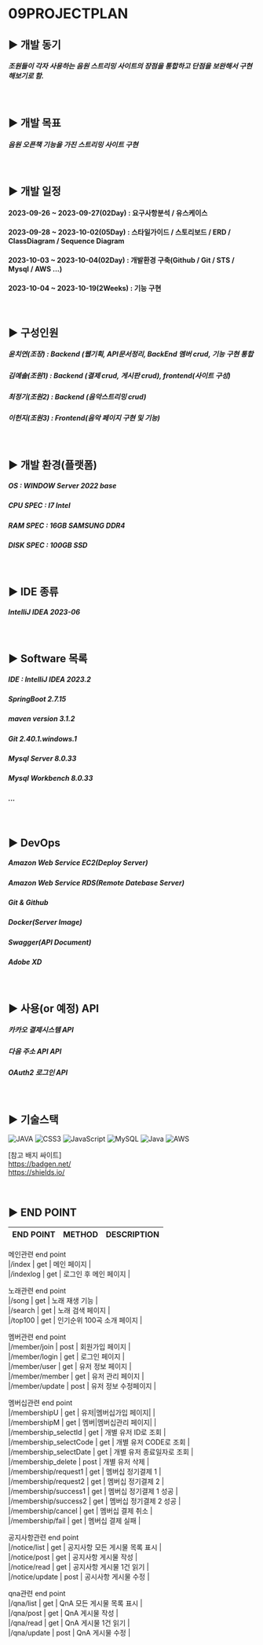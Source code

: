 09PROJECTPLAN
=

## ▶️ 개발 동기

##### 조원들이 각자 사용하는 음원 스트리밍 사이트의 장점을 통합하고 단점을 보완해서 구현해보기로 함.

<br/>

## ▶️ 개발 목표

##### 음원 오픈책 기능을 가진 스트리밍 사이트 구현
<br/>

## ▶️ 개발 일정
#### 2023-09-26 ~ 2023-09-27(02Day) : 요구사항분석 / 유스케이스 
#### 2023-09-28 ~ 2023-10-02(05Day) : 스타일가이드 / 스토리보드 / ERD / ClassDiagram / Sequence Diagram
#### 2023-10-03 ~ 2023-10-04(02Day) : 개발환경 구축(Github / Git / STS / Mysql / AWS ...)
#### 2023-10-04 ~ 2023-10-19(2Weeks) : 기능 구현


<br/>

## ▶️ 구성인원 

##### 윤치연(조장)  : Backend (웹기획, API문서정리, BackEnd 멤버 crud, 기능 구현 통합
##### 김예솔(조원1) : Backend (결제 crud, 게시판 crud), frontend(사이트 구성)
##### 최정기(조원2) : Backend (음악스트리밍 crud)
##### 이헌지(조원3) : Frontend(음악 페이지 구현 및 기능)
<br/>

## ▶️ 개발 환경(플랫폼)

##### OS : WINDOW Server 2022 base
##### CPU SPEC : I7 Intel 
##### RAM SPEC : 16GB SAMSUNG DDR4
##### DISK SPEC : 100GB SSD 

<br/>

## ▶️ IDE 종류

##### IntelliJ IDEA 2023-06
<br/>

## ▶️ Software 목록

##### IDE : IntelliJ IDEA 2023.2
##### SpringBoot 2.7.15
##### maven version 3.1.2
##### Git 2.40.1.windows.1
##### Mysql Server 8.0.33
##### Mysql Workbench 8.0.33
##### ...
<br/>

## ▶️ DevOps 

##### Amazon Web Service EC2(Deploy Server)
##### Amazon Web Service RDS(Remote Datebase Server)
##### Git & Github
##### Docker(Server Image)
##### Swagger(API Document)
##### Adobe XD
<br/>



## ▶️ 사용(or 예정) API

##### 카카오 결제시스템 API
##### 다음 주소 API API
##### OAuth2 로그인 API

<br/>

## ▶️ 기술스택

![JAVA](https://img.shields.io/badge/html5-%23E34F26.svg?style=for-the-badge&logo=html5&logoColor=white)
![CSS3](https://img.shields.io/badge/css3-%231572B6.svg?style=for-the-badge&logo=css3&logoColor=white)
![JavaScript](https://img.shields.io/badge/javascript-%23323330.svg?style=for-the-badge&logo=javascript&logoColor=%23F7DF1E)
![MySQL](https://img.shields.io/badge/mysql-%2300f.svg?style=for-the-badge&logo=mysql&logoColor=white)
![Java](https://img.shields.io/badge/java-%23ED8B00.svg?style=for-the-badge&logo=java&logoColor=white)
![AWS](https://img.shields.io/badge/AWS-%23FF9900.svg?style=for-the-badge&logo=amazon-aws&logoColor=white)


[참고 배지 싸이트] <br/>
https://badgen.net/ <br/>
https://shields.io/


<br/>

## ▶️ END POINT 

|END POINT|METHOD|DESCRIPTION|
|------|---|---|

메인관련 end point <br/>
|/index    | get | 메인 페이지          | <br/>
|/indexlog | get | 로그인 후 메인 페이지 | <br/>

노래관련 end point <br/>
|/song   | get | 노래 재생 기능            | <br/>
|/search | get | 노래 검색 페이지          | <br/>
|/top100 | get | 인기순위 100곡 소개 페이지 | <br/>

멤버관련 end point <br/>
|/member/join   | post | 회원가입 페이지      | <br/>
|/member/login  | get  | 로그인 페이지        | <br/>
|/member/user   | get  | 유저 정보 페이지     | <br/>
|/member/member | get  | 유저 관리 페이지     | <br/>
|/member/update | post | 유저 정보 수정페이지 | <br/>

멤버십관련 end point <br/>
|/membershipU           | get  | 유저|멤버십가입 페이지|   | <br/>
|/membershipM           | get  | 멤버|멤버십관리 페이지|   | <br/>
|/membership_selectId   | get  | 개별 유저 ID로 조회      | <br/>
|/membership_selectCode | get  | 개별 유저 CODE로 조회    | <br/>
|/membership_selectDate | get  | 개별 유저 종료일자로 조회 | <br/>
|/membership_delete     | post | 개별 유저 삭제           | <br/>
|/membership/request1   | get  | 멤버십 정기결제 1        | <br/>
|/membership/request2   | get  | 멤버십 정기결제 2        | <br/>
|/membership/success1   | get  | 멤버십 정기결제 1 성공    | <br/>
|/membership/success2   | get  | 멤버십 정기결제 2 성공    | <br/>
|/membership/cancel     | get  | 멤버십 결제 취소         | <br/>
|/membership/fail       | get  | 멤버십 결제 실패         | <br/>

공지사항관련 end point <br/>
|/notice/list   | get  | 공지사항 모든 게시물 목록 표시 | <br/>
|/notice/post   | get  | 공지사항 게시물 작성          | <br/>
|/notice/read   | get  | 공지사항 게시물 1건 읽기      | <br/>
|/notice/update | post | 공시사항 게시물 수정          | <br/>
 
qna관련 end point <br/>
|/qna/list   | get  | QnA 모든 게시물 목록 표시 | <br/>
|/qna/post   | get  | QnA 게시물 작성          | <br/>
|/qna/read   | get  | QnA 게시물 1건 읽기      | <br/>
|/qna/update | post | QnA 게시물 수정          | <br/>
<br/> 







